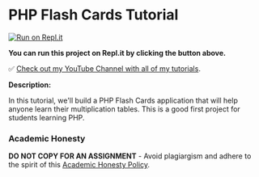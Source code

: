 # PHP Flash Cards Tutorial

[![Run on Repl.it](https://repl.it/badge/github/gitdagray/php_flash_cards)](https://repl.it/github/gitdagray/php_flash_cards)

**You can run this project on Repl.it by clicking the button above.**

✅ [Check out my YouTube Channel with all of my tutorials](https://www.youtube.com/DaveGrayTeachesCode).

**Description:**

In this tutorial, we'll build a PHP Flash Cards application that will help anyone learn their multiplication tables. This is a good first project for students learning PHP.

### Academic Honesty

**DO NOT COPY FOR AN ASSIGNMENT** - Avoid plagiargism and adhere to the spirit of this [Academic Honesty Policy](https://www.freecodecamp.org/news/academic-honesty-policy/).
